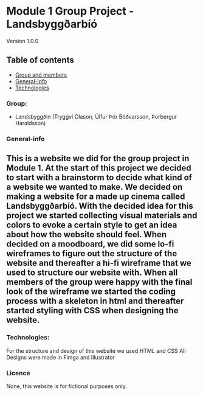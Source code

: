 # Module 1 Group Project - Landsbyggðarbíó

Version 1.0.0


## Table of contents
* [Group and members](#Group)
* [General-info](#general-info)
* [Technologies](#technologies)

### Group: 
- Landsbyggðin (Tryggvi Ólason, Úlfur Þór Böðvarsson, Þorbergur Haraldsson)

### General-info
This is a website we did for the group project in Module 1. 
At the start of this project we decided to start with a brainstorm to decide what kind of a website we wanted to make. 
We decided on making a website for a made up cinema called Landsbyggðarbíó.
With the decided idea for this project we started collecting visual materials and colors to evoke a certain style to get an idea about how the website should feel. When decided on a moodboard, we did some lo-fi wireframes to figure out the structure of the website and thereafter a hi-fi wireframe that we used to structure our website with. When all members of the group were happy with the final look of the wireframe we started the coding process with a skeleton in html and thereafter started styling with CSS when designing the website.
--

### Technologies: 
For the structure and design of this website we used HTML and CSS
All Designs were made in Fimga and Illustrator

### Licence
None, this website is for fictional purposes only.